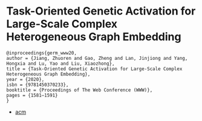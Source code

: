 # Task-Oriented Genetic Activation for Large-Scale Complex Heterogeneous Graph Embedding

```
@inproceedings{germ_www20,
author = {Jiang, Zhuoren and Gao, Zheng and Lan, Jinjiong and Yang, Hongxia and Lu, Yao and Liu, Xiaozhong},
title = {Task-Oriented Genetic Activation for Large-Scale Complex Heterogeneous Graph Embedding},
year = {2020},
isbn = {9781450370233},
booktitle = {Proceedings of The Web Conference (WWW)},
pages = {1581–1591}
}
```

- [acm](https://dl.acm.org/doi/abs/10.1145/3366423.3380230)
